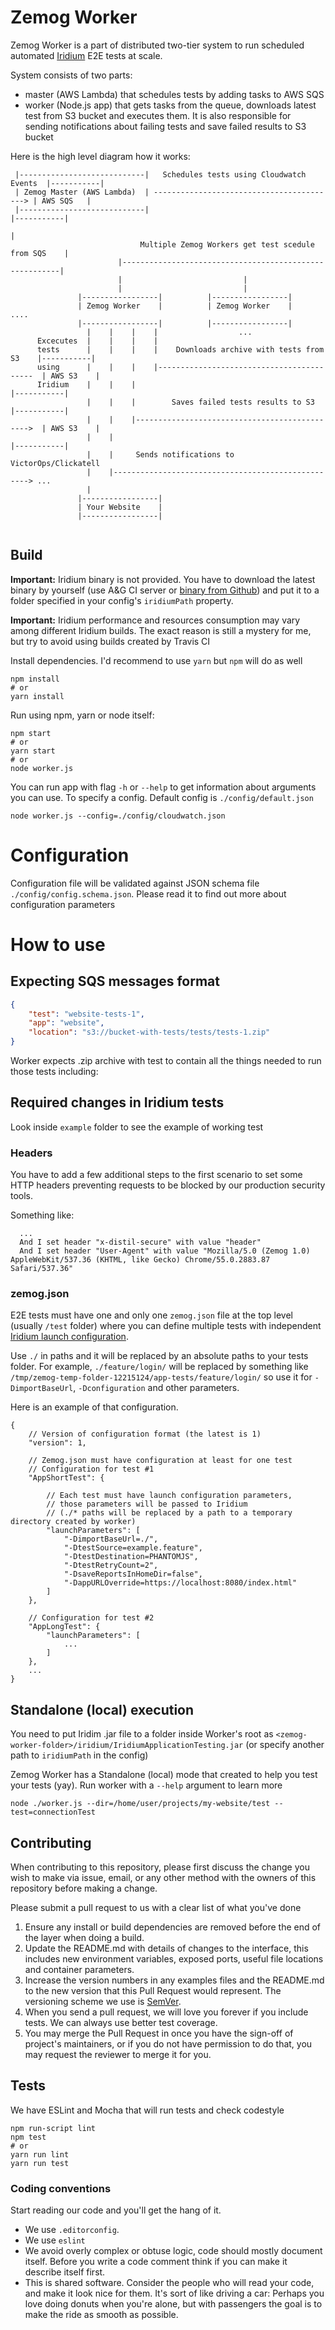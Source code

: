 # Zemog Worker

Zemog Worker is a part of distributed two-tier system to run scheduled automated 
[Iridium](https://github.com/AutoGeneral/IridiumApplicationTesting) E2E tests at scale.

System consists of two parts:
- master (AWS Lambda) that schedules tests by adding tasks to AWS SQS
- worker (Node.js app) that gets tasks from the queue, downloads latest test from S3 bucket
and executes them. It is also responsible for sending notifications about failing tests
and save failed results to S3 bucket

Here is the high level diagram how it works:

```
 |----------------------------|   Schedules tests using Cloudwatch Events  |-----------|
 | Zemog Master (AWS Lambda)  | -----------------------------------------> | AWS SQS   |
 |----------------------------|                                            |-----------|
                                                                                 |
                             Multiple Zemog Workers get test scedule from SQS    |
                        |--------------------------------------------------------|
                        |                           |
                        |                           |
               |-----------------|          |-----------------|
               | Zemog Worker    |          | Zemog Worker    |          ....
               |-----------------|          |-----------------|
                 |    |    |    |                  ... 
      Excecutes  |    |    |    |
      tests      |    |    |    |    Downloads archive with tests from S3    |-----------|
      using      |    |    |    |------------------------------------------  | AWS S3    |
      Iridium    |    |    |                                                 |-----------|
                 |    |    |        Saves failed tests results to S3         |-----------|
                 |    |    |---------------------------------------------->  | AWS S3    |
                 |    |                                                      |-----------|
                 |    |     Sends notifications to VictorOps/Clickatell
                 |    |---------------------------------------------------> ...
                 |     
               |-----------------|
               | Your Website    |
               |-----------------|
                
```

## Build

**Important:** Iridium binary is not provided. You have to download the latest binary by yourself
(use A&G CI server or [binary from Github](https://github.com/mcasperson/IridiumApplicationTesting/releases)) and put it to a folder specified in your config's 
`iridiumPath` property.

**Important:** Iridium performance and resources consumption may vary among different Iridium builds.
The exact reason is still a mystery for me, but try to avoid using builds created by Travis CI

Install dependencies. I'd recommend to use `yarn` but `npm` will do as well

```
npm install   
# or
yarn install
```

Run using npm, yarn or node itself:

```
npm start
# or
yarn start
# or 
node worker.js
```

You can run app with flag `-h` or `--help` to get information about arguments you can use.
To specify a config. Default config is `./config/default.json`

```
node worker.js --config=./config/cloudwatch.json 
```

# Configuration

Configuration file will be validated against JSON schema file `./config/config.schema.json`.
Please read it to find out more about configuration parameters

# How to use 

## Expecting SQS messages format

```json
{
    "test": "website-tests-1", 
    "app": "website",
    "location": "s3://bucket-with-tests/tests/tests-1.zip"
}
```

Worker expects .zip archive with test to contain all the things 
needed to run those tests including:

## Required changes in Iridium tests

Look inside `example` folder to see the example of working test

### Headers 

You have to add a few additional steps to the first scenario
to set some HTTP headers preventing requests to be blocked by our production security tools.

Something like:

``` 
  ...
  And I set header "x-distil-secure" with value "header"
  And I set header "User-Agent" with value "Mozilla/5.0 (Zemog 1.0) AppleWebKit/537.36 (KHTML, like Gecko) Chrome/55.0.2883.87 Safari/537.36"
```
 
### zemog.json

E2E tests must have one and only one `zemog.json` file at the top level (usually `/test` folder) 
where you can define multiple tests with independent [Iridium launch configuration](https://autogeneral.gitbooks.io/iridiumapplicationtesting-gettingstartedguide/content/system_property_reference.html).

Use `./` in paths and it will be replaced by an absolute paths to your tests folder. For example,
`./feature/login/` will be replaced by something like `/tmp/zemog-temp-folder-12215124/app-tests/feature/login/`
so use it for `-DimportBaseUrl`, `-Dconfiguration` and other parameters.
 
Here is an example of that configuration.
 
```
{
	// Version of configuration format (the latest is 1)
	"version": 1, 
	
	// Zemog.json must have configuration at least for one test
	// Configuration for test #1
	"AppShortTest": {
	
		// Each test must have launch configuration parameters, 
		// those parameters will be passed to Iridium
		// (./* paths will be replaced by a path to a temporary directory created by worker)
		"launchParameters": [
			"-DimportBaseUrl=./",
			"-DtestSource=example.feature",
			"-DtestDestination=PHANTOMJS",
			"-DtestRetryCount=2",
			"-DsaveReportsInHomeDir=false",
			"-DappURLOverride=https://localhost:8080/index.html"
		]
	},
	
	// Configuration for test #2
	"AppLongTest": {
		"launchParameters": [
			...
		]
	},
	...
}
```

## Standalone (local) execution

You need to put Iridim .jar file to a folder inside Worker's root as
`<zemog-worker-folder>/iridium/IridiumApplicationTesting.jar` 
(or specify another path to `iridiumPath` in the config)

Zemog Worker has a Standalone (local) mode that created to help you test your tests (yay).
Run worker with a `--help` argument to learn more

```
node ./worker.js --dir=/home/user/projects/my-website/test --test=connectionTest
```

## Contributing

When contributing to this repository, please first discuss the change you wish to make via issue,
email, or any other method with the owners of this repository before making a change.

Please submit a pull request to us with a clear list of what you've done

1. Ensure any install or build dependencies are removed before the end of the layer when doing a
   build.
2. Update the README.md with details of changes to the interface, this includes new environment
   variables, exposed ports, useful file locations and container parameters.
3. Increase the version numbers in any examples files and the README.md to the new version that this
   Pull Request would represent. The versioning scheme we use is [SemVer](http://semver.org/).
5. When you send a pull request, we will love you forever if you include tests. We can always use better test coverage.
6. You may merge the Pull Request in once you have the sign-off of project's maintainers, or if you
   do not have permission to do that, you may request the reviewer to merge it for you.

## Tests

We have ESLint and Mocha that will run tests and check codestyle

```
npm run-script lint
npm test
# or
yarn run lint
yarn run test
```

### Coding conventions

Start reading our code and you'll get the hang of it.

 * We use `.editorconfig`.
 * We use `eslint` 
 * We avoid overly complex or obtuse logic, code should mostly document itself.
   Before you write a code comment think if you can make it describe itself first.
 * This is shared software. Consider the people who will read your code, and make it look nice for them.
   It's sort of like driving a car: Perhaps you love doing donuts when you're alone,
   but with passengers the goal is to make the ride as smooth as possible.

